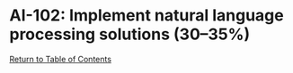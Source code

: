 # AI-102: Implement natural language processing solutions (30–35%)

[Return to Table of Contents](README.md)
